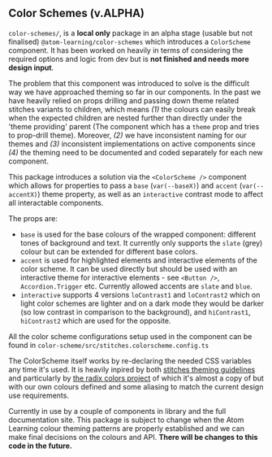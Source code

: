 ## Color Schemes (v.ALPHA)

`color-schemes/`, is a **local only** package in an alpha stage (usable but not finalised) `@atom-learning/color-schemes` which introduces a `ColorScheme` component. It has been worked on heavily in terms of considering the required options and logic from dev but is **not finished and needs more design input**.

The problem that this component was introduced to solve is the difficult way we have approached theming so far in our components.
In the past we have heavily relied on props drilling and passing down theme related stitches variants to children, which means _(1)_ the colours can easily break when the expected children are nested further than directly under the 'theme providing' parent (The component which has a `theme` prop and tries to prop-drill theme). Moreover, _(2)_ we have inconsistent naming for our themes and _(3)_ inconsistent implementations on active components since _(4)_ the theming need to be documented and coded separately for each new component.

This package introduces a solution via the `<ColorScheme />` component which allows for properties to pass a `base` (`var(--baseX)`) and `accent` (`var(--accentX)`) theme property, as well as an `interactive` contrast mode to affect all interactable components.

The props are:

- `base` is used for the base colours of the wrapped component: different tones of background and text. It currently only supports the `slate` (grey) colour but can be extended for different base colors.
- `accent` is used for highlighted elements and interactive elements of the color scheme. It can be used directly but should be used with an interactive theme for interactive elements - see `<Button />`, `Accordion.Trigger` etc. Currently allowed accents are `slate` and `blue`.
- `interactive` supports 4 versions `loContrast1` and `loContrast2` which on light color schemes are lighter and on a dark mode they would be darker (so low contrast in comparison to the background), and `hiContrast1`, `hiContrast2` which are used for the opposite.

All the color scheme configurations setup used in the component can be found in `color-scheme/src/stitches.colorscheme.config.ts`

The ColorScheme itself works by re-declaring the needed CSS variables any time it's used. It is heavily inpired by both [stitches theming guidelines](https://stitches.dev/docs/theming) and particularly by [the radix colors project](https://www.radix-ui.com/colors) of which it's almost a copy of but with our own colours defined and some aliasing to match the current design use requirements.

Currently in use by a couple of components in library and the full documentation site. This package is subject to change when the Atom Learning colour theming patterns are properly established and we can make final decisions on the colours and API. **There will be changes to this code in the future.**
